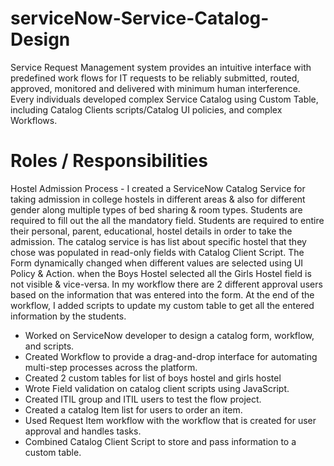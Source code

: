 # serviceNow-Service-Catalog-Design
Service Request Management system provides an intuitive interface with predefined work flows for IT requests to be reliably submitted, routed, approved, monitored and delivered with minimum human interference. Every individuals developed complex Service Catalog using Custom Table, including Catalog Clients scripts/Catalog UI policies, and complex Workflows.

# Roles / Responsibilities
Hostel Admission Process - I created a ServiceNow Catalog Service for taking admission in college hostels in different areas & also for different gender along multiple types of bed sharing & room types. Students are required to fill out the all the mandatory field. Students are required to entire their personal, parent, educational, hostel details in order to take the admission. The catalog service is has list about specific hostel that they chose was populated in read-only fields with Catalog Client Script. The Form dynamically changed when different values are selected using UI Policy & Action. when the Boys Hostel selected all the Girls Hostel field is not visible & vice-versa. In my workflow there are 2 different approval users based on the information that was entered into the form. At the end of the workflow, I added scripts to update my custom table to get all the entered information by the students.

* Worked on ServiceNow developer to design a catalog form, workflow, and scripts.
* Created Workflow to provide a drag-and-drop interface for automating multi-step processes across the platform.
* Created 2 custom tables for list of boys hostel and girls hostel
* Wrote Field validation on catalog client scripts using JavaScript.
* Created ITIL group and ITIL users to test the flow project.
* Created a catalog Item list for users to order an item.
* Used Request Item workflow with the workflow that is created for user approval and handles tasks.
* Combined Catalog Client Script to store and pass information to a custom table.
